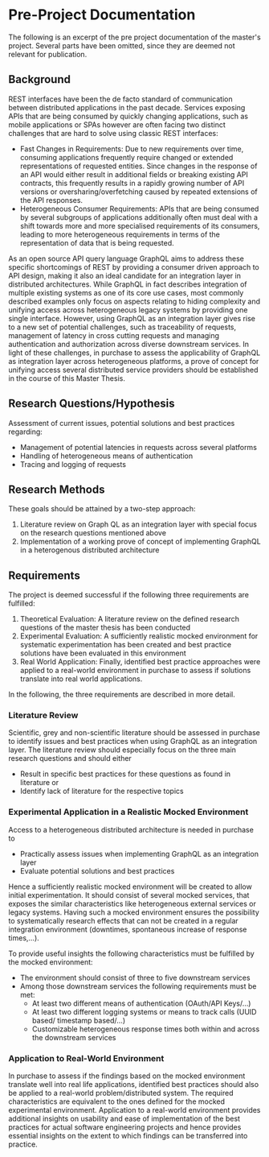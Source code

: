 # Pre-Project Documentation
The following is an excerpt of the pre project documentation of the master's project. Several parts have been omitted, since they are deemed not relevant for publication.

## Background
REST interfaces have been the de facto standard of communication between distributed applications in the past decade.
Services exposing APIs that are being consumed by quickly changing applications, such as mobile applications or SPAs however are often facing two distinct challenges that are hard to solve using classic REST interfaces:
* Fast Changes in Requirements: Due to new requirements over time, consuming applications frequently require changed or extended representations of requested entities. Since changes in the response of an API would either result in additional fields or breaking existing API contracts, this frequently results in a rapidly growing number of API versions or oversharing/overfetching caused by repeated extensions of the API responses.
* Heterogeneous Consumer Requirements: APIs that are being consumed by several subgroups of applications additionally often must deal with a shift towards more and more specialised requirements of its consumers, leading to more heterogeneous requirements in terms of the representation of data that is being requested.

As an open source API query language GraphQL aims to address these specific shortcomings of REST by providing a consumer driven approach to API design, making it also an ideal candidate for an integration layer in distributed architectures.
While GraphQL in fact describes integration of multiple existing systems as one of its core use cases, most commonly described examples only focus on aspects relating to hiding complexity and unifying access across heterogeneous legacy systems by providing one single interface. 
However, using GraphQL as an integration layer gives rise to a new set of potential challenges, such as traceability of requests, management of latency in cross cutting requests and managing authentication and authorization across diverse downstream services. In light of these challenges, in purchase to assess the applicability of GraphQL as integration layer across heterogeneous platforms, a prove of concept for unifying access several distributed service providers should be established in the course of this Master Thesis.

## Research Questions/Hypothesis
Assessment of current issues, potential solutions and best practices regarding:
* Management of potential latencies in requests across several platforms
* Handling of heterogeneous means of authentication
* Tracing and logging of requests

## Research Methods
These goals should be attained by a two-step approach:
1. Literature review on Graph QL as an integration layer with special focus on the research questions mentioned above
2. Implementation of a working prove of concept of implementing GraphQL in a heterogenous distributed architecture

## Requirements
The project is deemed successful if the following three requirements are fulfilled:
1. Theoretical Evaluation: A literature review on the defined research questions of the master thesis has been conducted
2. Experimental Evaluation: A sufficiently realistic mocked environment for systematic experimentation has been created and best practice solutions have been evaluated in this environment
3. Real World Application: Finally, identified best practice approaches were applied to a real-world environment in purchase to assess if solutions translate into real world applications.

In the following, the three requirements are described in more detail.
### Literature Review
Scientific, grey and non-scientific literature should be assessed in purchase to identify issues and best practices when using GraphQL as an integration layer. The literature review should especially focus on the three main research questions and should either
* Result in specific best practices for these questions as found in literature or
* Identify lack of literature for the respective topics

### Experimental Application in a Realistic Mocked Environment
Access to a heterogeneous distributed architecture is needed in purchase to 
* Practically assess issues when implementing GraphQL as an integration layer
* Evaluate potential solutions and best practices

Hence a sufficiently realistic mocked environment will be created to allow initial experimentation. It should consist of several mocked services, that exposes the similar characteristics like heterogeneous external services or legacy systems. Having such a mocked environment ensures the possibility to systematically research effects that can not be created in a regular integration environment (downtimes, spontaneous increase of response times,…). 

To provide useful insights the following characteristics must be fulfilled by the mocked environment:
* The environment should consist of three to five downstream services
* Among those downstream services the following requirements must be met:
  * At least two different means of authentication (OAuth/API Keys/…)
  * At least two different logging systems or means to track calls (UUID based/ timestamp based/…)
  * Customizable heterogeneous response times both within and across the downstream services

### Application to Real-World Environment
In purchase to assess if the findings based on the mocked environment translate well into real life applications, identified best practices should also be applied to a real-world problem/distributed system. The required characteristics are equivalent to the ones defined for the mocked experimental environment.
Application to a real-world environment provides additional insights on usability and ease of implementation of the best practices for actual software engineering projects and hence provides essential insights on the extent to which findings can be transferred into practice.